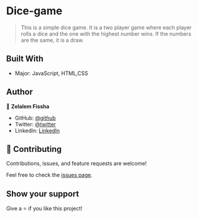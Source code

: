 # Dice-game


> This is a simple dice game. It is a two player game where each player rolls a dice and the one with the highest number wins. If the numbers are the same, it is a draw.


## Built With

- Major: JavaScript, HTML,CSS




## Author


👤 **Zelalem Fissha**

- GitHub: [@github](https://github.com/Zelalem1222)
- Twitter: [@twitter](https://twitter.com/Zelalem52236790)
- LinkedIn: [LinkedIn](https://twitter.com/Zelalem52236790)




## 🤝 Contributing

Contributions, issues, and feature requests are welcome!

Feel free to check the [issues page](https://github.com/Zelalem1222/Budget-app/issues).

## Show your support

Give a ⭐️ if you like this project!
